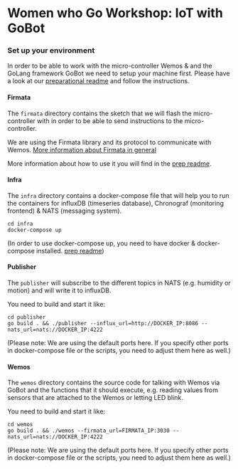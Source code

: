 # Women who Go Workshop: IoT with GoBot

### Set up your environment
In order to be able to work with the micro-controller Wemos & and the GoLang framework GoBot we need to setup your machine first. Please have a look at our [preparational readme](https://github.com/WATTx/wwg-gobot/blob/master/README.prep.md) and follow the instructions. 



#### Firmata
The `firmata` directory contains the sketch that we will flash the micro-controller with in order to be able to send instructions to the micro-controller.

We are using the Firmata library and its protocol to communicate with Wemos. [More information about Firmata in general](https://www.arduino.cc/en/Reference/Firmata)

More information about how to use it you will find in the [prep readme](https://github.com/WATTx/wwg-gobot/blob/master/README.prep.md).


#### Infra
The `infra` directory contains a docker-compose file that will help you to run the containers for influxDB (timeseries database), Chronograf (monitoring frontend) & NATS (messaging system).

```
cd infra
docker-compose up
```

(In order to use docker-compose up, you need to have docker & docker-compose installed.
[prep readme](https://github.com/WATTx/wwg-gobot/blob/master/README.prep.md))


#### Publisher
The `publisher` will subscribe to the different topics in NATS (e.g. humidity or motion) and will write it to influxDB.

You need to build and start it like:
```
cd publisher
go build . && ./publisher --influx_url=http://DOCKER_IP:8086 --nats_url=nats://DOCKER_IP:4222
```

(Please note: We are using the default ports here. If you specify other ports in docker-compose file or the scripts, you need to adjust them here as well.)


#### Wemos
The `wemos` directory contains the source code for talking with Wemos via GoBot and the functions that it should execute, e.g. reading values from sensors that are attached to the Wemos or letting LED blink. 

You need to build and start it like:
```
cd wemos
go build . && ./wemos --firmata_url=FIRMATA_IP:3030 --nats_url=nats://DOCKER_IP:4222
```

(Please note: We are using the default ports here. If you specify other ports in docker-compose file or the scripts, you need to adjust them here as well.)
